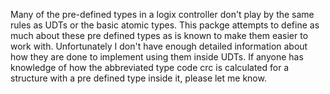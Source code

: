 Many of the pre-defined types in a logix controller don't play by the same rules as UDTs or the basic atomic types.  This packge attempts to define as much about these pre defined types as is known to make them easier to work with.  Unfortunately I don't have enough detailed information about how they are done to implement using them inside UDTs.  If anyone has knowledge of how the abbreviated type code crc is calculated for a structure with a pre defined type inside it, please let me know.